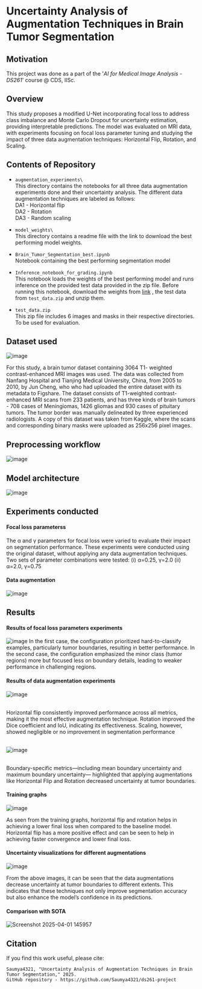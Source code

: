 # Uncertainty Analysis of Augmentation Techniques in Brain Tumor Segmentation

## Motivation
This project was done as a part of the '*AI for Medical Image Analysis - DS261*' course @ CDS, IISc.

## Overview
This study proposes a modified U-Net incorporating focal loss to address
class imbalance and Monte Carlo Dropout for uncertainty
estimation, providing interpretable predictions. The model
was evaluated on MRI data, with experiments focusing on
focal loss parameter tuning and studying the impact of three
data augmentation techniques: Horizontal Flip, Rotation,
and Scaling. 

## Contents of Repository

+ ```augmentation_experiments\```\
This directory contains the notebooks for all three data augmentation experiments done and their uncertainty analysis. The different data augmentation techniques are labeled as follows:\
DA1 - Horizontal flip\
DA2 - Rotation\
DA3 - Random scaling

+ ```model_weights\``` \
This directory contains a readme file with the link to download the best performing model weights.

+ ```Brain_Tumor_Segmentation_best.ipynb```\
Notebook containing the best performing segmentation model

+ ```Inference_notebook_for_grading.ipynb```\
This notebook loads the weights of the best performing model and runs inference on the provided test data provided in the zip file. Before running this notebook, download the weights from [link](https://drive.google.com/file/d/1YChnisdNceJbb9c4KcS6WbjdLOr4_B1K/view?usp=sharing) , the test data from ```test_data.zip``` and unzip them.

+ ```test_data.zip```\
This zip file includes 6 images and masks in their respective directories. To be used for evaluation.


## Dataset used

![image](https://github.com/user-attachments/assets/297eaae0-7606-4f4d-a15c-b8d1a2bc2fd6)

For this study, a brain tumor dataset containing 3064 T1-
weighted contrast-enhanced MRI images was used. The data
was collected from Nanfang Hospital and Tianjing Medical
University, China, from 2005 to 2010, by Jun Cheng, who
who had
uploaded the entire dataset with its metadata to Figshare. The
dataset consists of T1-weighted contrast-enhanced MRI scans
from 233 patients, and has three kinds of brain tumors - 708
cases of Meningiomas, 1426 gliomas and 930 cases of pituitary
tumors. The tumor border was manually delineated
by three experienced radiologists. A copy of this dataset was
taken from Kaggle, where the scans and corresponding binary
masks were uploaded as 256x256 pixel images.
## Preprocessing workflow
![image](https://github.com/user-attachments/assets/e9bb6d5d-3397-4dde-8e77-542b10a5553a)


## Model architecture
![image](https://github.com/user-attachments/assets/b84f879a-b31f-4a06-86c1-496cc5821b87)



## Experiments conducted
#### Focal loss parameterss
The α and γ parameters
for focal loss were varied to evaluate their impact on segmentation
performance. These experiments were conducted using
the original dataset, without applying any data augmentation
techniques.
Two sets of parameter combinations were tested:
(i) α=0.25, γ=2.0
(ii) α=2.0, γ=0.75

#### Data augmentation
![image](https://github.com/user-attachments/assets/80a07156-4380-4f9f-9c3a-3dd0be9953a5)



## Results 
#### Results of focal loss parameters experiments
![image](https://github.com/user-attachments/assets/f0d6e77a-1d48-44b3-bafc-e3bd8c630e0a)
 In the first case, the
configuration prioritized hard-to-classify examples, particularly tumor boundaries, resulting in better performance. In
the second case, the configuration emphasized the minor class
(tumor regions) more but focused less on boundary details,
leading to weaker performance in challenging regions.

#### Results of data augmentation experiments
![image](https://github.com/user-attachments/assets/6d796e80-fef1-45c6-b372-957f1cc0d2e1)

<br>
Horizontal flip consistently improved performance across
all metrics, making it the most effective augmentation technique. Rotation improved the Dice coefficient and IoU, indicating its effectiveness. Scaling, however, showed negligible
or no improvement in segmentation performance

<br/>

<br>

![image](https://github.com/user-attachments/assets/28a3c1c7-10a6-40a1-9f89-95587faa4ad8)

<br>
Boundary-specific metrics—including
mean boundary uncertainty and maximum boundary uncertainty—
highlighted that applying augmentations like Horizontal
Flip and Rotation decreased uncertainty at tumor boundaries.

#### Training graphs
![image](https://github.com/user-attachments/assets/35517e31-c5a4-4b57-8354-9b02d6aaba70)

As seen from the training graphs, horizontal flip and rotation helps in achieving a lower
final loss when compared to the baseline model. Horizontal
flip has a more positive effect and can be seen to help in
achieving faster convergence and lower final loss.

#### Uncertainty visualizations for different augmentations
![image](https://github.com/user-attachments/assets/40279e84-4411-42e9-b9ad-64ffc4efbd32)

From the above images, it can be seen that the data augmentations decrease uncertainty at tumor boundaries to different extents. This indicates that these techniques not only
improve segmentation accuracy but also enhance the model’s
confidence in its predictions.

#### Comparison with SOTA

![Screenshot 2025-04-01 145957](https://github.com/user-attachments/assets/f5f08a7d-75ee-4362-9d10-d2802570c3a8)



## Citation

If you find this work useful, please cite:
```
Saumya4321, "Uncertainty Analysis of Augmentation Techniques in Brain Tumor Segmentation," 2025.
GitHub repository - https://github.com/Saumya4321/ds261-project
```





